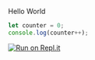Hello World
```javascript run
let counter = 0;
console.log(counter++);
```
[![Run on Repl.it](https://repl.it/badge/github/nfishel/counter)](https://repl.it/github/nfishel/counter)